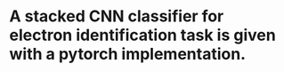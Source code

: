 # A stacked CNN classifier for electron identification task is given with a pytorch implementation.
